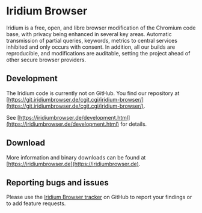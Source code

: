 Iridium Browser
==============================

Iridium is a free, open, and libre browser modification of the Chromium code base, with privacy being enhanced in several key areas. Automatic transmission of partial queries, keywords, metrics to central services inhibited and only occurs with consent. In addition, all our builds are reproducible, and modifications are auditable, setting the project ahead of other secure browser providers.

## Development

The Iridium code is currently not on GitHub. You find our repository at [https://git.iridiumbrowser.de/cgit.cgi/iridium-browser/](https://git.iridiumbrowser.de/cgit.cgi/iridium-browser/).

See [https://iridiumbrowser.de/development.html](https://iridiumbrowser.de/development.html) for details.

## Download

More information and binary downloads can be found at [https://iridiumbrowser.de](https://iridiumbrowser.de).

## Reporting bugs and issues

Please use the [Iridium Browser tracker](https://github.com/iridium-browser/iridium-browser/issues) on GitHub to report your findings or to add feature requests.
